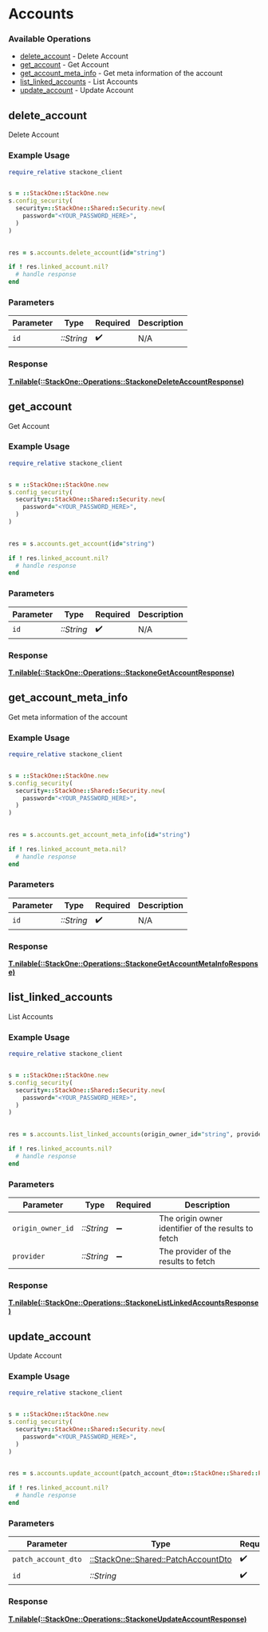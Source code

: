 # Accounts


### Available Operations

* [delete_account](#delete_account) - Delete Account
* [get_account](#get_account) - Get Account
* [get_account_meta_info](#get_account_meta_info) - Get meta information of the account
* [list_linked_accounts](#list_linked_accounts) - List Accounts
* [update_account](#update_account) - Update Account

## delete_account

Delete Account

### Example Usage

```ruby
require_relative stackone_client


s = ::StackOne::StackOne.new
s.config_security(
  security=::StackOne::Shared::Security.new(
    password="<YOUR_PASSWORD_HERE>",
  )
)

    
res = s.accounts.delete_account(id="string")

if ! res.linked_account.nil?
  # handle response
end

```

### Parameters

| Parameter          | Type               | Required           | Description        |
| ------------------ | ------------------ | ------------------ | ------------------ |
| `id`               | *::String*         | :heavy_check_mark: | N/A                |


### Response

**[T.nilable(::StackOne::Operations::StackoneDeleteAccountResponse)](../../models/operations/stackonedeleteaccountresponse.md)**


## get_account

Get Account

### Example Usage

```ruby
require_relative stackone_client


s = ::StackOne::StackOne.new
s.config_security(
  security=::StackOne::Shared::Security.new(
    password="<YOUR_PASSWORD_HERE>",
  )
)

    
res = s.accounts.get_account(id="string")

if ! res.linked_account.nil?
  # handle response
end

```

### Parameters

| Parameter          | Type               | Required           | Description        |
| ------------------ | ------------------ | ------------------ | ------------------ |
| `id`               | *::String*         | :heavy_check_mark: | N/A                |


### Response

**[T.nilable(::StackOne::Operations::StackoneGetAccountResponse)](../../models/operations/stackonegetaccountresponse.md)**


## get_account_meta_info

Get meta information of the account

### Example Usage

```ruby
require_relative stackone_client


s = ::StackOne::StackOne.new
s.config_security(
  security=::StackOne::Shared::Security.new(
    password="<YOUR_PASSWORD_HERE>",
  )
)

    
res = s.accounts.get_account_meta_info(id="string")

if ! res.linked_account_meta.nil?
  # handle response
end

```

### Parameters

| Parameter          | Type               | Required           | Description        |
| ------------------ | ------------------ | ------------------ | ------------------ |
| `id`               | *::String*         | :heavy_check_mark: | N/A                |


### Response

**[T.nilable(::StackOne::Operations::StackoneGetAccountMetaInfoResponse)](../../models/operations/stackonegetaccountmetainforesponse.md)**


## list_linked_accounts

List Accounts

### Example Usage

```ruby
require_relative stackone_client


s = ::StackOne::StackOne.new
s.config_security(
  security=::StackOne::Shared::Security.new(
    password="<YOUR_PASSWORD_HERE>",
  )
)

    
res = s.accounts.list_linked_accounts(origin_owner_id="string", provider="string")

if ! res.linked_accounts.nil?
  # handle response
end

```

### Parameters

| Parameter                                           | Type                                                | Required                                            | Description                                         |
| --------------------------------------------------- | --------------------------------------------------- | --------------------------------------------------- | --------------------------------------------------- |
| `origin_owner_id`                                   | *::String*                                          | :heavy_minus_sign:                                  | The origin owner identifier of the results to fetch |
| `provider`                                          | *::String*                                          | :heavy_minus_sign:                                  | The provider of the results to fetch                |


### Response

**[T.nilable(::StackOne::Operations::StackoneListLinkedAccountsResponse)](../../models/operations/stackonelistlinkedaccountsresponse.md)**


## update_account

Update Account

### Example Usage

```ruby
require_relative stackone_client


s = ::StackOne::StackOne.new
s.config_security(
  security=::StackOne::Shared::Security.new(
    password="<YOUR_PASSWORD_HERE>",
  )
)

    
res = s.accounts.update_account(patch_account_dto=::StackOne::Shared::PatchAccountDto.new(), id="string")

if ! res.linked_account.nil?
  # handle response
end

```

### Parameters

| Parameter                                                                     | Type                                                                          | Required                                                                      | Description                                                                   |
| ----------------------------------------------------------------------------- | ----------------------------------------------------------------------------- | ----------------------------------------------------------------------------- | ----------------------------------------------------------------------------- |
| `patch_account_dto`                                                           | [::StackOne::Shared::PatchAccountDto](../../models/shared/patchaccountdto.md) | :heavy_check_mark:                                                            | N/A                                                                           |
| `id`                                                                          | *::String*                                                                    | :heavy_check_mark:                                                            | N/A                                                                           |


### Response

**[T.nilable(::StackOne::Operations::StackoneUpdateAccountResponse)](../../models/operations/stackoneupdateaccountresponse.md)**

